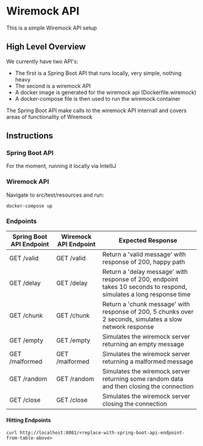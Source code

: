 # Wiremock API

This is a simple Wiremock API setup

## High Level Overview
We currently have two API's:
 - The first is a Spring Boot API that runs locally, very simple, nothing heavy
 - The second is a wiremock API
  - A docker image is generated for the wiremock api (Dockerfile.wiremock)
  - A docker-compose file is then used to run the wiremock container

The Spring Boot API make calls to the wiremock API internall and covers areas of functionality of Wiremock

## Instructions

### Spring Boot API
For the moment, running it locally via IntelliJ

### Wiremock API
Navigate to src/test/resources and run:
```
docker-compose up
```

### Endpoints

| Spring Boot API Endpoint | Wiremock API Endpoint | Expected Response |
| --- | --- | --- |
| GET /valid | GET /valid | Return a 'valid message' with response of 200, happy path |
| GET /delay | GET /delay | Return a 'delay message' with response of 200, endpoint takes 10 seconds to respond, simulates a long response time |
| GET /chunk | GET /chunk | Return a 'chunk message' with response of 200, 5 chunks over 2 seconds, simulates a slow network response |
| GET /empty | GET /empty | Simulates the wiremock server returning an empty message |
| GET /malformed | GET /malformed | Simulates the wiremock server returning a malformed message |
| GET /random | GET /random | Simulates the wiremock server returning some random data and then closing the connection|
| GET /close | GET /close | Simulates the wiremock server closing the connection |

#### Hitting Endpoints

```
curl http://localhost:8081/<replace-with-spring-boot-api-endpoint-from-table-above>
```
